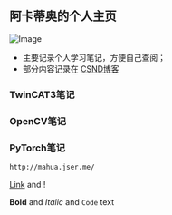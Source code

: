 ## 阿卡蒂奥的个人主页
![Image](https://avatar.csdnimg.cn/5/D/3/1_akadiao.jpg)

* 主要记录个人学习笔记，方便自己查阅；
* 部分内容记录在 [CSND博客](https://blog.csdn.net/akadiao)




### TwinCAT3笔记

### OpenCV笔记

### PyTorch笔记







```markdown
http://mahua.jser.me/
```
[Link](url) and !


**Bold** and _Italic_ and `Code` text


